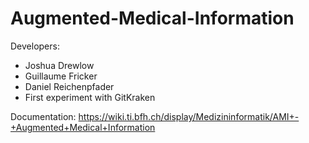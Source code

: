 # Augmented-Medical-Information

Developers:
- Joshua Drewlow
- Guillaume Fricker
- Daniel Reichenpfader
- First experiment with GitKraken

Documentation: https://wiki.ti.bfh.ch/display/Medizininformatik/AMI+-+Augmented+Medical+Information
